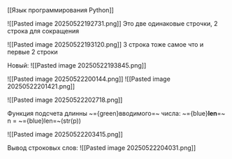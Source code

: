 
[[Язык программирования Python]]

![[Pasted image 20250522192731.png]]
Это две одинаковые строчки, 2 строка для сокращения

![[Pasted image 20250522193120.png]]
3 строка тоже самое что и первые 2 строки

Новый:
![[Pasted image 20250522193845.png]]

![[Pasted image 20250522200144.png]]
![[Pasted image 20250522201421.png]]

![[Pasted image 20250522202718.png]]

Функция подсчета длинны ~={green}вводимого=~ числа:  ~={blue}**len**=~
n = ~={blue}len=~(str(p))

![[Pasted image 20250522203415.png]]

Вывод строковых слов:
![[Pasted image 20250522204031.png]]
